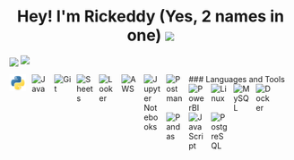 
<h1 align="center">Hey! I'm Rickeddy (Yes, 2 names in one)
<img src="https://github.com/7oSkaaa/7oSkaaa/blob/main/Images/about_me.gif?raw=true" width="30px">
</h1>
<img src="https://media.giphy.com/media/hvRJCLFzcasrR4ia7z/giphy.gif" width="30px"/
<p align="center">
  <a href="https://github.com/DenverCoder1/readme-typing-svg">
    <img src="https://readme-typing-svg.herokuapp.com?font=monospace&color=%23C8BE25&size=25&center=true&vCenter=true&width=600&height=80&lines=Data+Analyst;Back-End+Developer;Data+Engineer;Data+Scientist">
  </a>
</p>
### Languages and Tools

<img align="left" alt="Python" width="30px" style="padding-right:10px;" src="https://github.com/devicons/devicon/blob/master/icons/python/python-original.svg" />
<img align="left" alt="Java" width="30px" style="padding-right:10px;" src="https://cdn.jsdelivr.net/gh/devicons/devicon/icons/java/java-original.svg"/>
<img align="left" alt="Git" width="30px" style="padding-right:10px;" src="https://cdn.jsdelivr.net/gh/devicons/devicon/icons/git/git-original.svg" />
<img align="left" alt="Sheets" width="30px" style="padding-right:10px;" src="https://cdn2.iconfinder.com/data/icons/metro-ui-icon-set/512/Excel_15.png" />
<img align="left" alt="Looker" width="30px" style="padding-right:10px;" src="https://www.svgrepo.com/show/354012/looker-icon.svg" />
<img align="left" alt="AWS" width="30px" style="padding-right:10px;" src="https://cdn.iconscout.com/icon/free/png-256/free-aws-logo-icon-download-in-svg-png-gif-file-formats--cloud-computing-network-server-database-brand-pack-logos-icons-1583149.png" />
<img align="left" alt="Jupyter Notebooks" width="30px" style="padding-right:10px;" src="https://numfocus.org/wp-content/uploads/2016/07/jupyter-logo-300.png" />
<img align="left" alt="Postman" width="30px" style="padding-right:10px;" src="https://www.svgrepo.com/show/354202/postman-icon.svg" />
<img align="left" alt="PowerBI" width="30px" style="padding-right:10px;" src="https://banner2.cleanpng.com/20180708/hit/aawf0uur5.webp" />
<img align="left" alt="Linux" width="30px" style="padding-right:10px;" src="https://cdn.jsdelivr.net/gh/devicons/devicon/icons/linux/linux-original.svg" />
<img align="left" alt="MySQL" width="30px" style="padding-right:10px;" src="https://banner2.cleanpng.com/20180411/wre/avf0mauoj.webp" />
<img align="left" alt="Docker" width="30px" style="padding-right:10px;" src="https://cdn4.iconfinder.com/data/icons/logos-and-brands/512/97_Docker_logo_logos-512.png" />
<img align="left" alt="Pandas" width="30px" style="padding-right:10px;" src="https://img.icons8.com/color/600/000000/pandas.png" />
<img align="left" alt="JavaScript" width="30px" style="padding-right:10px;" src="https://cdn.jsdelivr.net/gh/devicons/devicon/icons/javascript/javascript-plain.svg" />
<img align="left" alt="PostgreSQL" width="30px" style="padding-right:10px;" src="https://w7.pngwing.com/pngs/448/730/png-transparent-postgresql-plain-logo-icon.png" />
<br />
